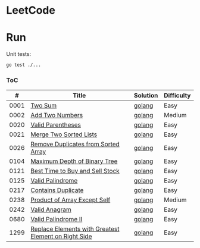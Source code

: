 # LeetCode

# Run

Unit tests:

```bash
go test ./...
```

### ToC

| #    | Title                                                                                                                                       | Solution                                   | Difficulty |
| ---- | ------------------------------------------------------------------------------------------------------------------------------------------- | ------------------------------------------ | ---------- |
| 0001 | [Two Sum](https://leetcode.com/problems/two-sum/)                                                                                           | [golang](./array/p1/twosum.go)             | Easy       |
| 0002 | [Add Two Numbers](https://leetcode.com/problems/add-two-numbers/)                                                                           | [golang](./list/p2/addtwo.go)              | Medium     |
| 0020 | [Valid Parentheses](https://leetcode.com/problems/valid-parentheses/)                                                                       | [golang](./stack/p20/parentheses.go)       | Easy       |
| 0021 | [Merge Two Sorted Lists](https://leetcode.com/problems/merge-two-sorted-lists/)                                                             | [golang](./list/p21/merge.go)              | Easy       |
| 0026 | [Remove Duplicates from Sorted Array](https://leetcode.com/problems/remove-duplicates-from-sorted-array/)                                   | [golang](./array/p26/removeduplicates.go)  | Easy       |
| 0104 | [Maximum Depth of Binary Tree](https://leetcode.com/problems/maximum-depth-of-binary-tree/)                                                 | [golang](./tree/p104/maxdepth.go)          | Easy       |
| 0121 | [Best Time to Buy and Sell Stock](https://leetcode.com/problems/best-time-to-buy-and-sell-stock/)                                           | [golang](./array/p121/maxprofit.go)        | Easy       |
| 0125 | [Valid Palindrome](https://leetcode.com/problems/valid-palindrome/)                                                                         | [golang](./twopointers/p125/palindrome.go) | Easy       |
| 0217 | [Contains Duplicate](https://leetcode.com/problems/contains-duplicate/)                                                                     | [golang](./array/p217/duplicate.go)        | Easy       |
| 0238 | [Product of Array Except Self](https://leetcode.com/problems/product-of-array-except-self/)                                                 | [golang](./array/p238/product.go)          | Medium     |
| 0242 | [Valid Anagram](https://leetcode.com/problems/valid-anagram/)                                                                               | [golang](./hashtable/p242/anagram.go)      | Easy       |
| 0680 | [Valid Palindrome II](https://leetcode.com/problems/valid-palindrome-ii/)                                                                   | [golang](./twopointers/p680/palindrome.go) | Easy       |
| 1299 | [Replace Elements with Greatest Element on Right Side](https://leetcode.com/problems/replace-elements-with-greatest-element-on-right-side/) | [golang](./array/p1299/maxright.go)        | Easy       |
